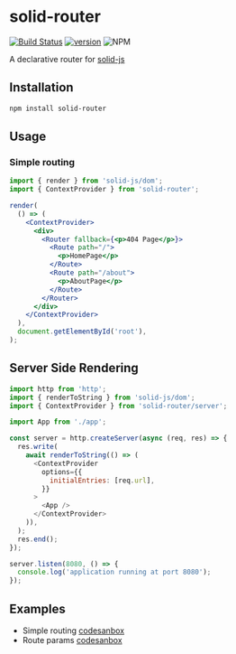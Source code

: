 # solid-router

[![Build Status](https://travis-ci.com/mduclehcm/solid-router.svg?branch=master)](https://travis-ci.com/mduclehcm/solid-router)
[![version](https://img.shields.io/npm/v/solid-router)]('https://www.npmjs.com/package/solid-router')
![NPM](https://img.shields.io/npm/l/solid-router)

A declarative router for [solid-js](https://github.com/ryansolid/solid/tree/master/packages/solid)

## Installation

```bash
npm install solid-router
```

## Usage

### Simple routing

```jsx
import { render } from 'solid-js/dom';
import { ContextProvider } from 'solid-router';

render(
  () => (
    <ContextProvider>
      <div>
        <Router fallback={<p>404 Page</p>}>
          <Route path="/">
            <p>HomePage</p>
          </Route>
          <Route path="/about">
            <p>AboutPage</p>
          </Route>
        </Router>
      </div>
    </ContextProvider>
  ),
  document.getElementById('root'),
);
```

## Server Side Rendering

```js
import http from 'http';
import { renderToString } from 'solid-js/dom';
import { ContextProvider } from 'solid-router/server';

import App from './app';

const server = http.createServer(async (req, res) => {
  res.write(
    await renderToString(() => (
      <ContextProvider
        options={{
          initialEntries: [req.url],
        }}
      >
        <App />
      </ContextProvider>
    )),
  );
  res.end();
});

server.listen(8080, () => {
  console.log('application running at port 8080');
});
```

## Examples

- Simple routing [codesanbox](https://codesandbox.io/s/solid-router-sqnyy?fontsize=14&hidenavigation=1&theme=dark)
- Route params [codesanbox](https://codesandbox.io/s/solid-router-simple-router-u4003?fontsize=14&hidenavigation=1&theme=dark)
